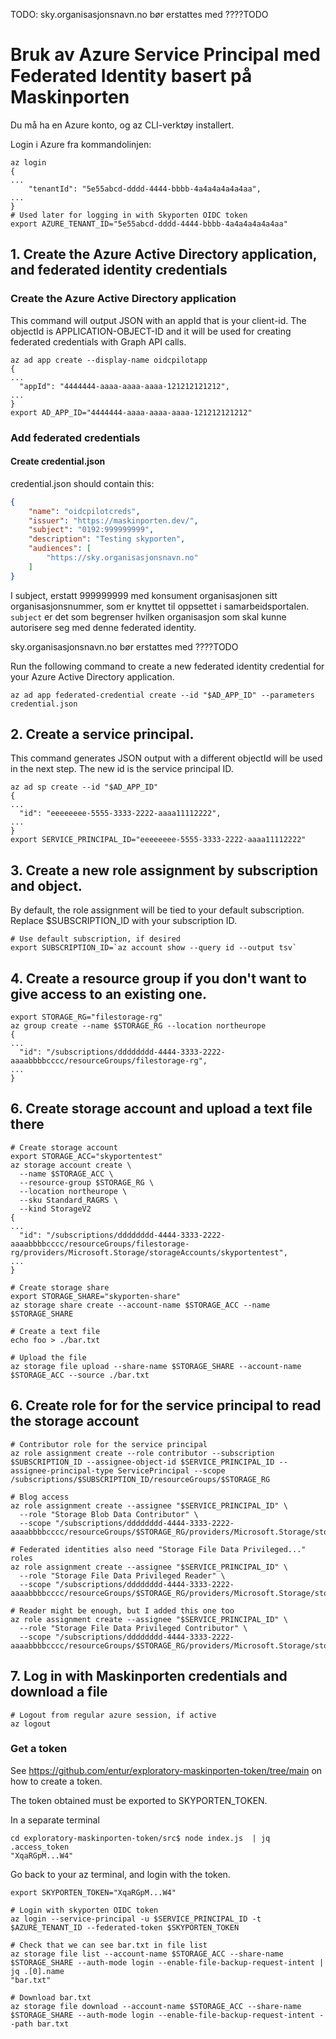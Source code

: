 
TODO:
sky.organisasjonsnavn.no bør erstattes med ????TODO


# Bruk av Azure Service Principal med Federated Identity basert på Maskinporten
Du må ha en Azure konto, og az CLI-verktøy installert.

Login i Azure fra kommandolinjen:

```
az login
{
...
    "tenantId": "5e55abcd-dddd-4444-bbbb-4a4a4a4a4a4aa",
...
}
# Used later for logging in with Skyporten OIDC token
export AZURE_TENANT_ID="5e55abcd-dddd-4444-bbbb-4a4a4a4a4a4aa"
```

## 1. Create the Azure Active Directory application, and federated identity credentials

### Create the Azure Active Directory application
This command will output JSON with an appId that is your client-id.
The objectId is APPLICATION-OBJECT-ID and it will be used for
creating federated credentials with Graph API calls.

```
az ad app create --display-name oidcpilotapp
{
...
  "appId": "4444444-aaaa-aaaa-aaaa-121212121212",
...
}
export AD_APP_ID="4444444-aaaa-aaaa-aaaa-121212121212"
```

### Add federated credentials

#### Create credential.json

credential.json should contain this:

``````json
{
    "name": "oidcpilotcreds",
    "issuer": "https://maskinporten.dev/",
    "subject": "0192:999999999",
    "description": "Testing skyporten",
    "audiences": [
        "https://sky.organisasjonsnavn.no"
    ]
}
``````
I subject, erstatt 999999999 med konsument organisasjonen sitt organisasjonsnummer,
som er knyttet til oppsettet i samarbeidsportalen.
`subject` er det som begrenser hvilken organisasjon som skal kunne autorisere seg med
denne federated identity.


sky.organisasjonsnavn.no bør erstattes med ????TODO

Run the following command to create a new federated identity credential for your Azure Active Directory application.

```
az ad app federated-credential create --id "$AD_APP_ID" --parameters credential.json
```


## 2. Create a service principal.
This command generates JSON output with a different objectId will be used
in the next step. The new id is the service principal ID.

```
az ad sp create --id "$AD_APP_ID"
{
...
  "id": "eeeeeeee-5555-3333-2222-aaaa11112222",
...
}
export SERVICE_PRINCIPAL_ID="eeeeeeee-5555-3333-2222-aaaa11112222"
```

## 3. Create a new role assignment by subscription and object.
By default, the role assignment will be tied to your default subscription.
Replace $SUBSCRIPTION_ID with your subscription ID.

```
# Use default subscription, if desired
export SUBSCRIPTION_ID=`az account show --query id --output tsv`
```

## 4. Create a resource group if you don't want to give access to an existing one.

```
export STORAGE_RG="filestorage-rg"
az group create --name $STORAGE_RG --location northeurope
{
...
  "id": "/subscriptions/dddddddd-4444-3333-2222-aaaabbbbcccc/resourceGroups/filestorage-rg",
...
}
```

## 6. Create storage account and upload a text file there

```
# Create storage account
export STORAGE_ACC="skyportentest"
az storage account create \
  --name $STORAGE_ACC \
  --resource-group $STORAGE_RG \
  --location northeurope \
  --sku Standard_RAGRS \
  --kind StorageV2
{
...
  "id": "/subscriptions/dddddddd-4444-3333-2222-aaaabbbbcccc/resourceGroups/filestorage-rg/providers/Microsoft.Storage/storageAccounts/skyportentest",
...
}

# Create storage share
export STORAGE_SHARE="skyporten-share"
az storage share create --account-name $STORAGE_ACC --name $STORAGE_SHARE

# Create a text file
echo foo > ./bar.txt

# Upload the file
az storage file upload --share-name $STORAGE_SHARE --account-name $STORAGE_ACC --source ./bar.txt
```

## 6. Create role for for the service principal to read the storage account

```
# Contributor role for the service principal
az role assignment create --role contributor --subscription $SUBSCRIPTION_ID --assignee-object-id $SERVICE_PRINCIPAL_ID --assignee-principal-type ServicePrincipal --scope /subscriptions/$SUBSCRIPTION_ID/resourceGroups/$STORAGE_RG

# Blog access
az role assignment create --assignee "$SERVICE_PRINCIPAL_ID" \
  --role "Storage Blob Data Contributor" \
  --scope "/subscriptions/dddddddd-4444-3333-2222-aaaabbbbcccc/resourceGroups/$STORAGE_RG/providers/Microsoft.Storage/storageAccounts/skyportentest"

# Federated identities also need "Storage File Data Privileged..." roles
az role assignment create --assignee "$SERVICE_PRINCIPAL_ID" \
  --role "Storage File Data Privileged Reader" \
  --scope "/subscriptions/dddddddd-4444-3333-2222-aaaabbbbcccc/resourceGroups/$STORAGE_RG/providers/Microsoft.Storage/storageAccounts/skyportentest"
  
# Reader might be enough, but I added this one too
az role assignment create --assignee "$SERVICE_PRINCIPAL_ID" \
  --role "Storage File Data Privileged Contributor" \
  --scope "/subscriptions/dddddddd-4444-3333-2222-aaaabbbbcccc/resourceGroups/$STORAGE_RG/providers/Microsoft.Storage/storageAccounts/skyportentest"

```

## 7. Log in with Maskinporten credentials and download a file

```
# Logout from regular azure session, if active
az logout
```

### Get a token

See https://github.com/entur/exploratory-maskinporten-token/tree/main on how to create a token.

The token obtained must be exported to SKYPORTEN_TOKEN.

In a separate terminal
```
cd exploratory-maskinporten-token/src$ node index.js  | jq .access_token
"XqaRGpM...W4"
```

Go back to your az terminal, and login with the token.
```
export SKYPORTEN_TOKEN="XqaRGpM...W4"

# Login with skyporten OIDC token
az login --service-principal -u $SERVICE_PRINCIPAL_ID -t $AZURE_TENANT_ID --federated-token $SKYPORTEN_TOKEN

# Check that we can see bar.txt in file list
az storage file list --account-name $STORAGE_ACC --share-name $STORAGE_SHARE --auth-mode login --enable-file-backup-request-intent | jq .[0].name
"bar.txt"

# Download bar.txt
az storage file download --account-name $STORAGE_ACC --share-name $STORAGE_SHARE --auth-mode login --enable-file-backup-request-intent --path bar.txt
```
